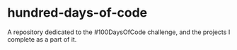 # hundred-days-of-code
A repository dedicated to the #100DaysOfCode challenge, and the projects I complete as a part of it. 
